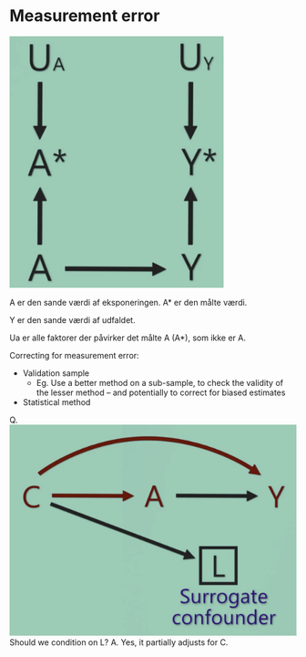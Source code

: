 # Measurement error

![](BearImages/E63CF1C4-0472-4A00-A364-E0C0A5F13E6F-23630-0000347370102EB9/5FA03491-21B1-465D-BF82-00D1BC974EB9.png)

A er den sande værdi af eksponeringen. A* er den målte værdi.

Y er den sande værdi af udfaldet.

Ua er alle faktorer der påvirker det målte A (A*), som ikke er A.

Correcting for measurement error:
* Validation sample
	* Eg. Use a better method on a sub-sample, to check the validity of the lesser method – and potentially to correct for biased estimates
* Statistical method

Q. ![](BearImages/FCEC71F7-C0FD-4C1D-B617-2591B0CC9BD7-23630-000035326C1EEED8/E6F00FCF-0397-4557-9AAC-FCF8BBA17E99.png)
Should we condition on L?
A. Yes, it partially adjusts for C.

<!-- {BearID:1192393A-A340-48C1-87B0-FE4E8944E9C1-23630-00003464791BECB6} -->
